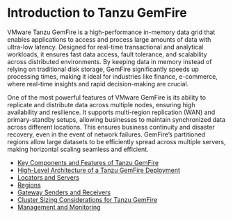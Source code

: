 # Introduction to Tanzu GemFire

VMware Tanzu GemFire is a high-performance in-memory data grid that enables applications to access and process large amounts of data with ultra-low latency. Designed for real-time transactional and analytical workloads, it ensures fast data access, fault tolerance, and scalability across distributed environments. By keeping data in memory instead of relying on traditional disk storage, GemFire significantly speeds up processing times, making it ideal for industries like finance, e-commerce, where real-time insights and rapid decision-making are crucial.

One of the most powerful features of VMware GemFire is its ability to replicate and distribute data across multiple nodes, ensuring high availability and resilience. It supports multi-region replication (WAN) and primary-standby setups, allowing businesses to maintain synchronized data across different locations. This ensures business continuity and disaster recovery, even in the event of network failures. GemFire’s partitioned regions allow large datasets to be efficiently spread across multiple servers, making horizontal scaling seamless and efficient.

  - [Key Components and Features of Tanzu GemFire](./components-features.md)
  - [High-Level Architecture of a Tanzu GemFire Deployment](./architecture.md)
  - [Locators and Servers](./locators.md)
  - [Regions](./regions.md)
  - [Gateway Senders and Receivers](./gateway.md)
  - [​Cluster Sizing Considerations for Tanzu GemFire](./sizing.md)
  - [Management and Monitoring](./manage-monitor.md)